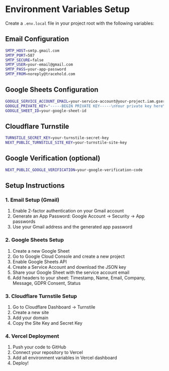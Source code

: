 # Environment Variables Setup

Create a `.env.local` file in your project root with the following variables:

## Email Configuration
```bash
SMTP_HOST=smtp.gmail.com
SMTP_PORT=587
SMTP_SECURE=false
SMTP_USER=your-email@gmail.com
SMTP_PASS=your-app-password
SMTP_FROM=noreply@tracehold.com
```

## Google Sheets Configuration
```bash
GOOGLE_SERVICE_ACCOUNT_EMAIL=your-service-account@your-project.iam.gserviceaccount.com
GOOGLE_PRIVATE_KEY="-----BEGIN PRIVATE KEY-----\nYour private key here\n-----END PRIVATE KEY-----\n"
GOOGLE_SHEET_ID=your-google-sheet-id
```

## Cloudflare Turnstile
```bash
TURNSTILE_SECRET_KEY=your-turnstile-secret-key
NEXT_PUBLIC_TURNSTILE_SITE_KEY=your-turnstile-site-key
```

## Google Verification (optional)
```bash
NEXT_PUBLIC_GOOGLE_VERIFICATION=your-google-verification-code
```

## Setup Instructions

### 1. Email Setup (Gmail)
1. Enable 2-factor authentication on your Gmail account
2. Generate an App Password: Google Account → Security → App passwords
3. Use your Gmail address and the generated app password

### 2. Google Sheets Setup
1. Create a new Google Sheet
2. Go to Google Cloud Console and create a new project
3. Enable Google Sheets API
4. Create a Service Account and download the JSON key
5. Share your Google Sheet with the service account email
6. Add headers to your sheet: Timestamp, Name, Email, Company, Message, GDPR Consent, Status

### 3. Cloudflare Turnstile Setup
1. Go to Cloudflare Dashboard → Turnstile
2. Create a new site
3. Add your domain
4. Copy the Site Key and Secret Key

### 4. Vercel Deployment
1. Push your code to GitHub
2. Connect your repository to Vercel
3. Add all environment variables in Vercel dashboard
4. Deploy!
